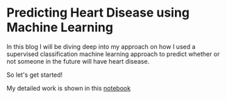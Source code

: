 # Predicting Heart Disease using Machine Learning

In this blog I will be diving deep into my approach on how I used a supervised classification machine learning
approach to predict whether or not someone in the future will have heart disease. 

So let's get started!

My detailed work is shown in this [notebook]()

